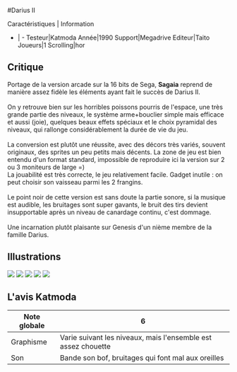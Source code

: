 #Darius II

Caractéristiques | Information
- | -
Testeur|Katmoda
Année|1990
Support|Megadrive
Editeur|Taito
Joueurs|1
Scrolling|hor

## Critique
Portage de la version arcade sur la 16 bits de Sega, <b>Sagaia</b> reprend de manière assez fidèle les éléments ayant fait le succès de Darius II.<br/><br/>On y retrouve bien sur les horribles poissons pourris de l'espace, une très grande partie des niveaux, le système arme+bouclier simple mais efficace et aussi (joie), quelques beaux effets spéciaux et le choix  pyramidal des niveaux, qui rallonge considérablement la durée de vie du jeu.<br/><br/>La conversion est plutôt une réussite, avec des décors très variés, souvent originaux, des sprites un peu petits mais décents. La zone de jeu est bien entendu d'un format standard, impossible de reproduire ici la version sur 2 ou 3 moniteurs de large =)<br/>La jouabilité est très correcte, le jeu relativement facile. Gadget inutile : on peut choisir son vaisseau parmi les 2 frangins.<br/><br/>Le point noir de cette version est sans doute la partie sonore, si la musique est audible, les bruitages sont super gavants, le bruit des tirs devient insupportable après un niveau de canardage continu, c'est dommage.<br/><br/>Une incarnation plutôt plaisante sur Genesis d'un nième membre de la famille Darius.

## Illustrations
![](http://www.shmup.com/images/thumbs/sagaia.gif)
![](http://www.shmup.com/images/thumbs/sagaia-2.gif)
![](http://www.shmup.com/images/thumbs/)
![](http://www.shmup.com/images/thumbs/)
![](http://www.shmup.com/images/thumbs/)

## L'avis Katmoda
Note globale|6
-|-
Graphisme|Varie suivant les niveaux, mais l'ensemble est assez chouette
Son|Bande son bof, bruitages qui font mal aux oreilles

